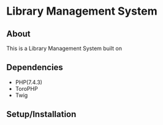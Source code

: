 # Library Management System

## About
This is a Library Management System built on  
## Dependencies
- PHP(7.4.3)
- ToroPHP
- Twig

## Setup/Installation
